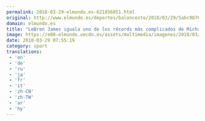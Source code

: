```yaml
---
permalink: 2018-03-29-elmundo.es-621856851.html
original: http://www.elmundo.es/deportes/baloncesto/2018/03/29/5abc987646163fe8448b4677.html
domain: elmundo.es
title: "LeBron James iguala uno de los récords más complicados de Michael Jordan"
image: https://e00-elmundo.uecdn.es/assets/multimedia/imagenes/2018/03/29/15223092213842.jpg
date: 2018-03-29 07:55:19
category: sport
translations: 
 - 'en'
 - 'de'
 - 'ru'
 - 'ja'
 - 'fr'
 - 'it'
 - 'zh-CN'
 - 'zh-TW'
 - 'ar'
 - 'hy'
---
```


